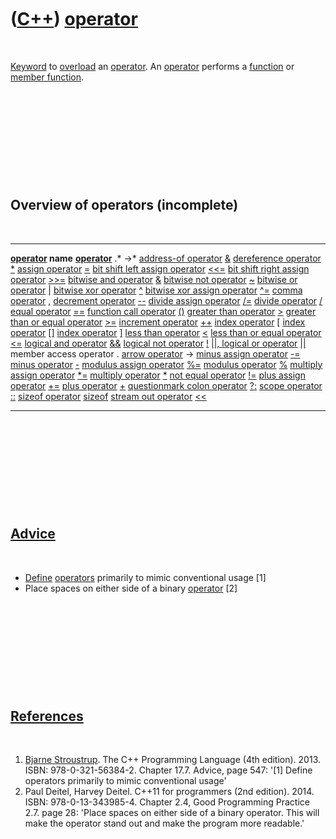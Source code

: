 
 

 

 

 

 

([C++](Cpp.md)) [operator](CppOperator.md)
============================================

 

[Keyword](CppKeyword.md) to [overload](CppOverload.md) an
[operator](CppOperator.md). An [operator](CppOperator.md) performs a
[function](CppFunction.md) or [member function](CppMemberFunction.md).

 

 

 

 

 

Overview of operators (incomplete)
----------------------------------

 

  ----------------------------------------------------------------------- -------------------------------------------------
  **[operator](CppOperator.md) name**                                    **[operator](CppOperator.md)**
                                                                          .\*
                                                                          -&gt;\*
  [address-of operator](CppOperatorAddressOf.md)                         [&](CppOperatorAddressOf.md)
  [dereference operator](CppOperatorDereference.md)                      [\*](CppOperatorDereference.md)
  [assign operator](CppOperatorAssign.md)                                [=](CppOperatorAssign.md)
  [bit shift left assign operator](CppOperatorBitShiftLeftAssign.md)     [&lt;&lt;=](CppOperatorBitShiftLeftAssign.md)
  [bit shift right assign operator](CppOperatorBitShiftRightAssign.md)   [&gt;&gt;=](CppOperatorBitShiftRightAssign.md)
  [bitwise and operator](CppOperatorBitwiseAnd.md)                       [&](CppOperatorBitwiseAnd.md)
  [bitwise not operator](CppOperatorBitwiseNot.md)                       [\~](CppOperatorBitwiseNot.md)
  [bitwise or operator](CppOperatorBitwiseOr.md)                         [|](CppOperatorBitwiseOr.md)
  [bitwise xor operator](CppOperatorBitwiseXor.md)                       [\^](CppOperatorBitwiseXor.md)
  [bitwise xor assign operator](CppOperatorBitwiseXorAssign.md)          [\^=](CppOperatorBitwiseXorAssign.md)
  [comma operator](CppOperatorComma.md)                                  [,](CppOperatorComma.md)
  [decrement operator](CppOperatorDecrement.md)                          [--](CppOperatorDecrement.md)
  [divide assign operator](CppOperatorDivideAssign.md)                   [/=](CppOperatorDivideAssign.md)
  [divide operator](CppOperatorDivide.md)                                [/](CppOperatorDivide.md)
  [equal operator](CppOperatorEqual.md)                                  [==](CppOperatorEqual.md)
  [function call operator](CppOperatorFunctionCall.md)                   [()](CppOperatorFunctionCall.md)
  [greater than operator](CppOperatorGreater.md)                         [&gt;](CppOperatorGreater.md)
  [greater than or equal operator](CppOperatorGreaterEqual.md)           [&gt;=](CppOperatorGreaterEqual.md)
  [increment operator](CppOperatorIncrement.md)                          [++](CppOperatorIncrement.md)
  [index operator](CppOperatorIndex.md)                                  [\[](CppOperatorIndex.md)
  [index operator](CppOperatorIndex.md)                                  [\[\]](CppOperatorIndex.md)
  [index operator](CppOperatorIndex.md)                                  [\]](CppOperatorIndex.md)
  [less than operator](CppOperatorLess.md)                               [&lt;](CppOperatorLess.md)
  [less than or equal operator](CppOperatorLessEqual.md)                 [&lt;=](CppOperatorLessEqual.md)
  [logical and operator](CppOperatorLogicalAnd.md)                       [&&](CppOperatorLogicalAnd.md)
  [logical not operator](CppOperatorLogicalNot.md)                       [!](CppOperatorLogicalNot.md)
  [||, logical or operator](CppOperatorLogicalOr.md)                     [||](CppOperatorLogicalOr.md)
  member access operator                                                  .
  [arrow operator](CppArrowOperator.md)                                  -&gt;
  [minus assign operator](CppOperatorMinusAssign.md)                     [-=](CppOperatorMinusAssign.md)
  [minus operator](CppOperatorMinus.md)                                  [-](CppOperatorMinus.md)
  [modulus assign operator](CppOperatorModulusAssign.md)                 [%=](CppOperatorModulusAssign.md)
  [modulus operator](CppOperatorModulus.md)                              [%](CppOperatorModulus.md)
  [multiply assign operator](CppOperatorMultiplyAssign.md)               [\*=](CppOperatorMultiplyAssign.md)
  [multiply operator](CppOperatorMultiply.md)                            [\*](CppOperatorMultiply.md)
  [not equal operator](CppOperatorNotEqual.md)                           [!=](CppOperatorNotEqual.md)
  [plus assign operator](CppOperatorPlusAssign.md)                       [+=](CppOperatorPlusAssign.md)
  [plus operator](CppOperatorPlus.md)                                    [+](CppOperatorPlus.md)
  [questionmark colon operator](CppOperatorQuestionmarkColon.md)         [?:](CppOperatorQuestionmarkColon.md)
  [scope operator](CppOperatorScope.md)                                  [::](CppOperatorScope.md)
  [sizeof operator](CppSizeof.md)                                        [sizeof](CppOperatorSizeof.md)
  [stream out operator](CppOperatorStreamOut.md)                         [&lt;&lt;](CppOperatorStreamOut.md)
  ----------------------------------------------------------------------- -------------------------------------------------

 

 

 

 

 

[Advice](CppAdvice.md)
-----------------------

 

-   [Define](CppDefinition.md) [operators](CppOperator.md) primarily
    to mimic conventional usage \[1\]
-   Place spaces on either side of a binary [operator](CppOperator.md)
    \[2\]

 

 

 

 

 

[References](CppReferences.md)
-------------------------------

 

1.  [Bjarne Stroustrup](CppBjarneStroustrup.md). The C++ Programming
    Language (4th edition). 2013. ISBN: 978-0-321-56384-2. Chapter 17.7.
    Advice, page 547: '\[1\] Define operators primarily to mimic
    conventional usage'
2.  Paul Deitel, Harvey Deitel. C++11 for programmers (2nd edition).
    2014. ISBN: 978-0-13-343985-4. Chapter 2.4, Good Programming
    Practice 2.7. page 28: 'Place spaces on either side of a
    binary operator. This will make the operator stand out and make the
    program more readable.'

 

 

 

 

 

 


